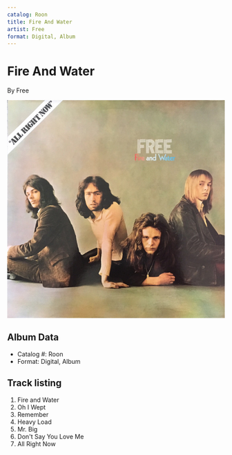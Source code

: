 ```yaml
---
catalog: Roon
title: Fire And Water
artist: Free
format: Digital, Album
---
```


# Fire And Water

By Free

![](../../assets/albumcovers/Free-Fire_And_Water.png)

## Album Data

- Catalog #: Roon
- Format: Digital, Album


## Track listing


1. Fire and Water
2. Oh I Wept
3. Remember
4. Heavy Load
5. Mr. Big
6. Don't Say You Love Me
7. All Right Now

